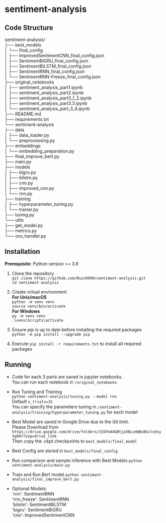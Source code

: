 # sentiment-analysis

## Code Structure  
sentiment-analysis/  
├── best_models  
│   └── final_config  
│       ├── ImprovedSentimentCNN_final_config.json  
│       ├── SentimentBiGRU_final_config.json  
│       ├── SentimentBiLSTM_final_config.json  
│       ├── SentimentRNN_final_config.json  
│       └── SentimentRNN-Freeze_final_config.json  
├── original_notebooks  
│   ├── sentiment_analysis_part1.ipynb  
│   ├── sentiment_analysis_part2.ipynb  
│   ├── sentiment_analysis_part3_1_2.ipynb  
│   ├── sentiment_analysis_part3.3.ipynb  
│   └── sentiment_analysis_part_3_4.ipynb    
├── README.md   
├── requirements.txt  
└── sentiment-analysis  
    ├── data  
    │   ├── data_loader.py  
    │   └── preprocessing.py  
    ├── embeddings  
    │   └── embedding_preparation.py  
    ├── final_improve_bert.py  
    ├── main.py  
    ├── models  
    │   ├── bigru.py  
    │   ├── bilstm.py  
    │   ├── cnn.py  
    │   ├── improved_cnn.py  
    │   └── rnn.py  
    ├── training  
    │   ├── hyperparameter_tuning.py  
    │   └── trainer.py  
    ├── tuning.py  
    └── utils  
        ├── get_model.py  
        ├── metrics.py  
        └── oov_handler.py 

## Installation

**Prerequisite**: Python version >= 3.9

1. Clone the repository  
   `git clone https://github.com/Ruin9999/sentiment-analysis.git`  
   `cd sentiment-analysis`

2. Create virtual environment  
   **For Unix/macOS**  
   `python -m venv venv`  
   `source venv/bin/activate`  
   **For Windows**  
   `py -m venv venv`  
   `.\venv\Scripts\activate`

3. Ensure pip is up to date before installing the required packages   
   `python -m pip install --upgrade pip`   

4. Execute `pip install -r requirements.txt` to install all required packages 

## Running  

* Code for each 3 parts are saved in jupyter notebooks.  
   You can run each notebook in `/original_notebooks`

* Run Tuning and Training  
  `python sentiment-analysis/tuning.py --model rnn`  
  Default `n_trials=15`  
  You can specify the parameters tuning in `/sentiment-analysis/training/hyperparameter_tuning.py` for each model

* Best Model are saved in Google Drive due to the Git limit.  
   Please Download from `https://drive.google.com/drive/folders/1S5Fm44GBtja50LvdmBsBSvlsdsy5g947?usp=drive_link`  
   Then copy the .ckpt checkpoints to `best_models/final_model`

* Best Config are stored in `best_models/final_config`

* Run comparison and sample inference with Best Models
  `python sentiment-analysis/main.py`

* Train and Run Bert model
  `python sentiment-analysis/final_improve_bert.py`

* Optional Models:  
  'rnn': SentimentRNN  
  'rnn_freeze': SentimentRNN  
  'bilstm': SentimentBiLSTM  
  'bigru': SentimentBiGRU  
  'cnn': ImprovedSentimentCNN  

